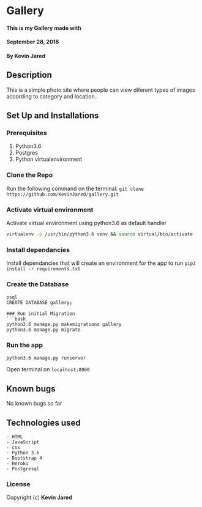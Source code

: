 # Gallery
#### This is my Gallery made with 
#### September 28, 2018
#### By **Kevin Jared**

## Description
This is a simple photo site where people can view diferent types of images according to category and location..

## Set Up and Installations

### Prerequisites
1. Python3.6
2. Postgres
3. Python virtualenvironment
### Clone the Repo
Run the following command on the terminal:
`git clone https://github.com/KevinJared/gallery.git`

### Activate virtual environment
Activate virtual environment using python3.6 as default handler
```bash
virtualenv -p /usr/bin/python3.6 venv && source virtual/bin/activate
```

### Install dependancies
Install dependancies that will create an environment for the app to run
`pip3 install -r requirements.txt`

### Create the Database
```bash
psql
CREATE DATABASE gallery;
```

```
### Run initial Migration
```bash
python3.6 manage.py makemigrations gallery
python3.6 manage.py migrate
```

### Run the app
```bash
python3.6 manage.py runserver
```
Open terminal on `localhost:8000`

## Known bugs
No known bugs so far

## Technologies used
    - HTML
    - JavaScript
    - css
    - Python 3.6
    - Bootstrap 4
    - Heroku
    - Postgresql


### License
Copyright (c) **Kevin Jared**